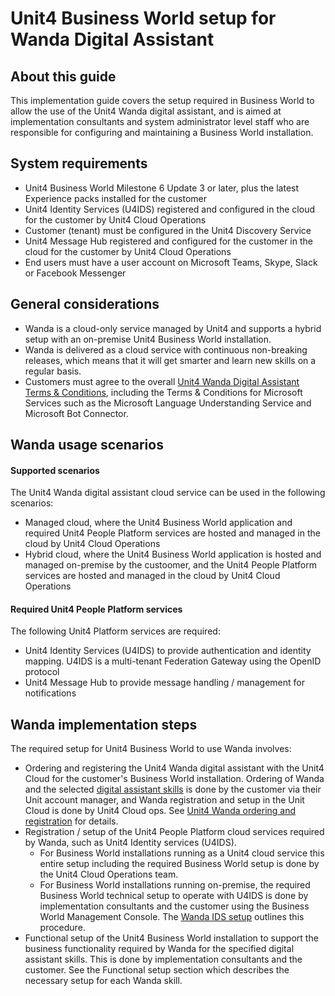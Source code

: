 
# Unit4 Business World setup for Wanda Digital Assistant

## About this guide
This implementation guide covers the setup required in Business World to allow the use of the Unit4 Wanda digital assistant, and is aimed at implementation consultants and system administrator level staff who are responsible for configuring and maintaining a Business World installation.

## System requirements

-	Unit4 Business World Milestone 6 Update 3 or later, plus the latest Experience packs installed for the customer
-	Unit4 Identity Services (U4IDS) registered and configured in the cloud for the customer by Unit4 Cloud Operations
-	Customer (tenant) must be configured in the Unit4 Discovery Service
-	Unit4 Message Hub registered and configured for the customer in the cloud for the customer by Unit4 Cloud Operations
-	End users must have a user account on Microsoft Teams, Skype, Slack or Facebook Messenger

## General considerations

- Wanda is a cloud-only service managed by Unit4 and supports a hybrid setup with an on-premise Unit4 Business World installation.
- Wanda is delivered as a cloud service with continuous non-breaking releases, which means that it will get smarter and learn new skills on a regular basis.
- Customers must agree to the overall [Unit4 Wanda Digital Assistant Terms & Conditions](https://get-wanda-help.u4pp.com/wandaprivacystatement/), including the Terms & Conditions for Microsoft Services such as the Microsoft Language Understanding Service and Microsoft Bot Connector.

## Wanda usage scenarios
#### Supported scenarios
The Unit4 Wanda digital assistant cloud service can be used in the following scenarios:

* Managed cloud, where the Unit4 Business World application and required Unit4 People Platform services are hosted and managed in the cloud by Unit4 Cloud Operations
* Hybrid cloud, where the Unit4 Business World application is hosted and managed on-premise by the custoomer, and the Unit4 People Platform services are hosted and managed in the cloud by Unit4 Cloud Operations


#### Required Unit4 People Platform services

The following Unit4 Platform services are required:

* Unit4 Identity Services (U4IDS) to provide authentication and identity mapping. U4IDS is a multi-tenant Federation Gateway using the OpenID protocol
* Unit4 Message Hub to provide message handling / management for notifications

## Wanda implementation steps

The required setup for Unit4 Business World to use Wanda involves:

* Ordering and registering the Unit4 Wanda digital assistant with the Unit4 Cloud for the customer's Business World installation. Ordering of Wanda and the selected [digital assistant skills](digitalassistants.md) is done by the customer via their Unit account manager, and Wanda registration and setup in the Unit Cloud is done by Unit4 Cloud ops. See [Unit4 Wanda ordering and registration](order-registration.md) for details.
* Registration / setup of the Unit4 People Platform cloud services required by Wanda, such as Unit4 Identity services (U4IDS).
    * For Business World installations running as a Unit4 cloud service this entire setup including the required Business World setup is done by the Unit4 Cloud Operations team.
    * For Business World installations running on-premise, the required Business World technical setup to operate with U4IDS is done by implementation consultants and the customer using the Business World Management Console. The [Wanda IDS setup](ubw-ids-configuration.md) outlines this procedure.
* Functional setup of the Unit4 Business World installation to support the business functionality required by Wanda for the specified digital assistant skills. This is done by implementation consultants and the customer. See the Functional setup section which describes the necessary setup for each Wanda skill.




